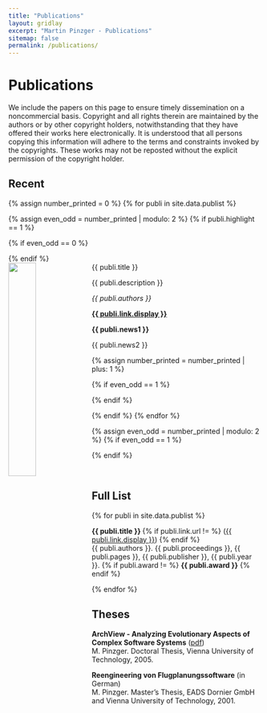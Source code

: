 ```yaml
---
title: "Publications"
layout: gridlay
excerpt: "Martin Pinzger - Publications"
sitemap: false
permalink: /publications/
---
```



# Publications

We include the papers on this page to ensure timely dissemination on a noncommercial basis. Copyright and all rights therein are maintained by the authors or by other copyright holders, notwithstanding that they have offered their works here electronically. It is understood that all persons copying this information will adhere to the terms and constraints invoked by the copyrights. These works may not be reposted without the explicit permission of the copyright holder.

## Recent

{% assign number_printed = 0 %}
{% for publi in site.data.publist %}

{% assign even_odd = number_printed | modulo: 2 %}
{% if publi.highlight == 1 %}

{% if even_odd == 0 %}
<div class="row">
{% endif %}

<div class="col-sm-6 clearfix">
 <div class="well">
  <pubtit>{{ publi.title }}</pubtit>
  <img src="{{ site.url }}{{ site.baseurl }}/images/pubpic/{{ publi.image }}" class="img-responsive" width="33%" style="float: left" />
  <p>{{ publi.description }}</p>
  <p><em>{{ publi.authors }}</em></p>
  <p><strong><a href="{{ publi.link.url }}">{{ publi.link.display }}</a></strong></p>
  <p class="text-danger"><strong> {{ publi.news1 }}</strong></p>
  <p> {{ publi.news2 }}</p>
 </div>
</div>

{% assign number_printed = number_printed | plus: 1 %}

{% if even_odd == 1 %}
</div>
{% endif %}

{% endif %}
{% endfor %}

{% assign even_odd = number_printed | modulo: 2 %}
{% if even_odd == 1 %}
</div>
{% endif %}

<p> &nbsp; </p>


## Full List

{% for publi in site.data.publist %}

  <strong>{{ publi.title }} </strong> {% if publi.link.url != %} (<a href="{{ publi.link.url }}">{{ publi.link.display }}</a>) {% endif %} <br /> 
  {{ publi.authors }}. {{ publi.proceedings }}, {{ publi.pages }}, {{ publi.publisher }}, {{ publi.year }}. {% if publi.award != %} <strong>{{ publi.award }}</strong> {% endif %}


{% endfor %}

## Theses
<strong>ArchView - Analyzing Evolutionary Aspects of Complex Software Systems</strong> (<a href="../papers/Pinzger2005-phdthesis.pdf">pdf</a>) <br />
M. Pinzger. Doctoral Thesis, Vienna University of Technology, 2005.

<strong>Reengineering von Flugplanungssoftware</strong> (in German) <br />
M. Pinzger. Master’s Thesis, EADS Dornier GmbH and Vienna University of Technology, 2001.

